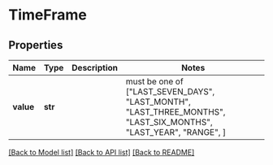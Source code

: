 # TimeFrame


## Properties
Name | Type | Description | Notes
------------ | ------------- | ------------- | -------------
**value** | **str** |  |  must be one of ["LAST_SEVEN_DAYS", "LAST_MONTH", "LAST_THREE_MONTHS", "LAST_SIX_MONTHS", "LAST_YEAR", "RANGE", ]

[[Back to Model list]](../README.md#documentation-for-models) [[Back to API list]](../README.md#documentation-for-api-endpoints) [[Back to README]](../README.md)


